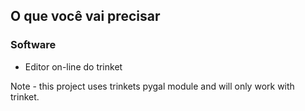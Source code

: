 ## O que você vai precisar

### Software

+ Editor on-line do trinket

Note - this project uses trinkets pygal module and will only work with trinket.